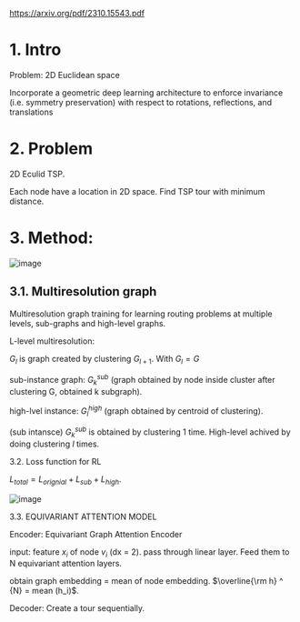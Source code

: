 https://arxiv.org/pdf/2310.15543.pdf

# 1. Intro

Problem: 2D Euclidean space

Incorporate a geometric deep learning architecture to enforce invariance (i.e. symmetry preservation) with respect to rotations, reflections, and translations

# 2. Problem

2D Eculid TSP.

Each node have a location in 2D space. Find TSP tour with minimum distance.

# 3. Method:

![image](https://github.com/Ashirog1/Research-Note/assets/71763648/1c7351ee-6b46-433f-9191-911a99e8ff23)


## 3.1. Multiresolution graph
Multiresolution graph training for learning routing problems at multiple levels, sub-graphs and high-level graphs.

L-level multiresolution:

$G_l$ is graph created by clustering $G_{l+1}$. With $G_l = G$

sub-instance graph: $G^{sub}_k$ (graph obtained by node inside cluster after clustering G, obtained k subgraph).

high-lvel instance: $G^{high}_l$ (graph obtained by centroid of clustering).

(sub intansce) $G^{sub}_k$ is obtained by clustering 1 time. High-level achived by doing clustering $l$ times.

3.2. Loss function for RL

$L_{total} = L_{orignial} + L_{sub} + L_{high}$.

![image](https://github.com/Ashirog1/Research-Note/assets/71763648/74d6841d-4b03-45a3-b9e6-27102085d632)


3.3. EQUIVARIANT ATTENTION MODEL

Encoder: Equivariant Graph Attention Encoder

input: feature $x_i$ of node $v_i$ (dx = 2). pass through linear layer. Feed them to N equivariant attention layers.

obtain graph embedding = mean of node embedding. $\overline{\rm h} ^ {N} = mean (h_i)$.

Decoder: Create a tour sequentially.



